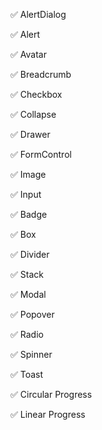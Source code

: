 ✅ AlertDialog

✅ Alert

✅ Avatar

✅ Breadcrumb

✅ Checkbox

✅ Collapse

✅ Drawer

✅ FormControl

✅ Image

✅ Input

✅ Badge

✅ Box

✅ Divider

✅ Stack

✅ Modal

✅ Popover

✅ Radio

✅ Spinner

✅ Toast

✅ Circular Progress

✅ Linear Progress
